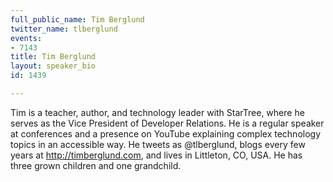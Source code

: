 ```yaml
---
full_public_name: Tim Berglund
twitter_name: tlberglund
events:
- 7143
title: Tim Berglund
layout: speaker_bio
id: 1439

---
```

Tim is a teacher, author, and technology leader with StarTree, where he serves as the Vice President of Developer Relations. He is a regular speaker at conferences and a presence on YouTube explaining complex technology topics in an accessible way. He tweets as @tlberglund, blogs every few years at http://timberglund.com, and lives in Littleton, CO, USA. He has three grown children and one grandchild.